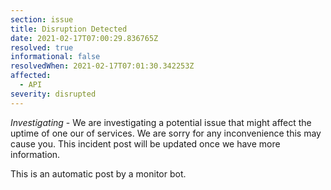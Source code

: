 ```yaml
---
section: issue
title: Disruption Detected
date: 2021-02-17T07:00:29.836765Z
resolved: true
informational: false
resolvedWhen: 2021-02-17T07:01:30.342253Z
affected:
  - API
severity: disrupted
---
```

*Investigating* - We are investigating a potential issue that might affect the uptime of one our of services. We are sorry for any inconvenience this may cause you. This incident post will be updated once we have more information.

This is an automatic post by a monitor bot.
        